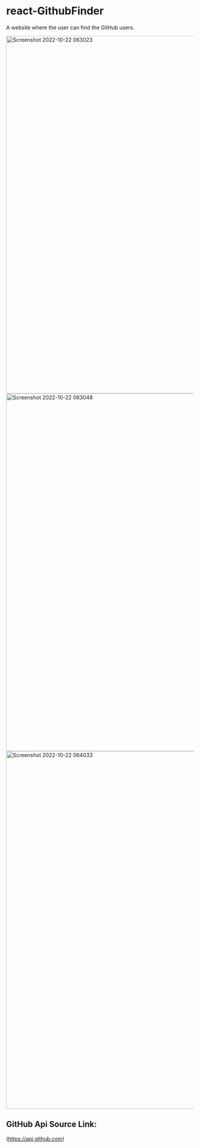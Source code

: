 # react-GithubFinder
A website where the user can find the GitHub users.

<img width="960" alt="Screenshot 2022-10-22 063023" src="https://user-images.githubusercontent.com/64399192/197309488-b54cb14d-8b4d-4227-848d-69537693b0c4.png">
<img width="960" alt="Screenshot 2022-10-22 063048" src="https://user-images.githubusercontent.com/64399192/197309491-c9ad7c6c-07ad-48b7-921d-1e76c48e33c0.png">
<img width="960" alt="Screenshot 2022-10-22 064033" src="https://user-images.githubusercontent.com/64399192/197309791-daa10c0d-28ff-4fef-9503-58eb95e45efb.png">

## GitHub Api Source Link:

(https://api.github.com)
